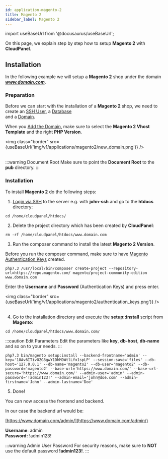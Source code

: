 ```yaml
---
id: application-magento-2
title: Magento 2
sidebar_label: Magento 2
---
```


import useBaseUrl from '@docusaurus/useBaseUrl';

On this page, we explain step by step how to setup **Magento 2** with **CloudPanel**.

## Installation

In the following example we will setup a **Magento 2** shop under the domain ***www.domain.com***.

### Preparation

Before we can start with the installation of a **Magento 2** shop, we need to create an [SSH User](users#adding-a-user), a [Database](databases#adding-a-database) <br />
and a [Domain](domains#adding-a-domain).

When you [Add the Domain](domains#adding-a-domain), make sure to select the **Magento 2 Vhost Template** and the right **PHP Version**.

<img class="border" src={useBaseUrl('img/v1/applications/magento2/new_domain.png')} /> <br /><br />

:::warning Document Root
Make sure to point the **Document Root** to the **pub** directory.
:::

### Installation

To install **Magento 2** do the following steps:

1. [Login via SSH](users#ssh-login) to the server e.g. with **john-ssh** and go to the **htdocs** directory:

```
cd /home/cloudpanel/htdocs/
```

2. Delete the project directory which has been created by **CloudPanel**:

```
rm -rf /home/cloudpanel/htdocs/www.domain.com
```

3. Run the composer command to install the latest **Magento 2 Version**.

Before you run the composer command, make sure to have [Magento Authentication Keys](https://devdocs.magento.com/guides/v2.3/install-gde/prereq/connect-auth.html) created.

```
php7.3 /usr/local/bin/composer create-project --repository-url=https://repo.magento.com/ magento/project-community-edition www.domain.com
```

Enter the **Username** and **Password** (Authentication Keys) and press enter.

<img class="border" src={useBaseUrl('img/v1/applications/magento2/authentication_keys.png')} /> <br /><br />

4. Go to the installation directory and execute the **setup::install** script from **Magento**:

```
cd /home/cloudpanel/htdocs/www.domain.com/
```

:::caution Edit Parameters
Edit the parameters like **key**, **db-host**, **db-name** and so on to your needs.
:::

```
php7.3 bin/magento setup:install --backend-frontname='admin' --key='18Av6ITivOZG3gwY1DhMDWtlLfx1spLP' --session-save='files' --db-host='127.0.0.1' --db-name='magento2' --db-user='magento2' --db-password='magento2' --base-url='https://www.domain.com/' --base-url-secure='https://www.domain.com/' --admin-user='admin' --admin-password='!admin123!' --admin-email='john@doe.com' --admin-firstname='John' --admin-lastname='Doe'
```

5. Done!

You can now access the frontend and backend.

In our case the backend url would be:

[https://www.domain.com/admin/](https://www.domain.com/admin/)

**Username**: admin <br />
**Password:** !admin123!

:::warning Admin User Password
For security reasons, make sure to **NOT** use the default password **!admin123!**.
:::

